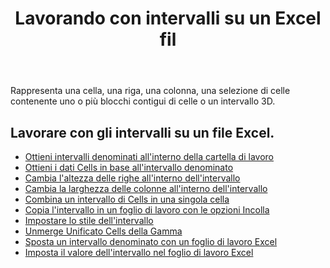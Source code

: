 ﻿---
title: Lavorando con intervalli su un Excel fil
second_title: Aspose.Cells Cloud Documen
linktitle: Suonò
type: docs
url: /it/ranges/
aliases: [/working-with-ranges/]
keywords: Working with ranges on an Excel fil
description: Come lavorare con gli intervalli su un file Excel utilizzando Aspose.Cells Cloud REST API. L'SDK supporta i tipi di linguaggi di sviluppo. Includono Android, C#, Go, Java, NodeJS, Perl, PHP, Python, Ruby e swift
weight: 100
---
Rappresenta una cella, una riga, una colonna, una selezione di celle contenente uno o più blocchi contigui di celle o un intervallo 3D.

## Lavorare con gli intervalli su un file Excel.

- [Ottieni intervalli denominati all'interno della cartella di lavoro](/cells/it/get-named-ranges-inside-the-workbook/)
- [Ottieni i dati Cells in base all'intervallo denominato](/cells/it/get-cells-data-based-on-named-range/)
- [Cambia l'altezza delle righe all'interno dell'intervallo](/cells/it/cells/change-heights-of-rows-inside-the-range/)
- [Cambia la larghezza delle colonne all'interno dell'intervallo](/cells/it/change-widths-of-columns-inside-the-range/)
- [Combina un intervallo di Cells in una singola cella](/cells/it/combines-a-range-of-cells-into-a-single-cell/)
- [Copia l'intervallo in un foglio di lavoro con le opzioni Incolla](/cells/it/copy-range-in-a-worksheet-with-paste-options/)
- [Impostare lo stile dell'intervallo](/cells/it/set-the-style-of-the-range/)
- [Unmerge Unificato Cells della Gamma](/cells/it/unmerge-merged-cells-of-the-range/)
- [Sposta un intervallo denominato con un foglio di lavoro Excel](/cells/it/move-a-named-ranged-with-a-excel-worksheet/)
- [Imposta il valore dell'intervallo nel foglio di lavoro Excel](/cells/it/ranges/set-value/)
